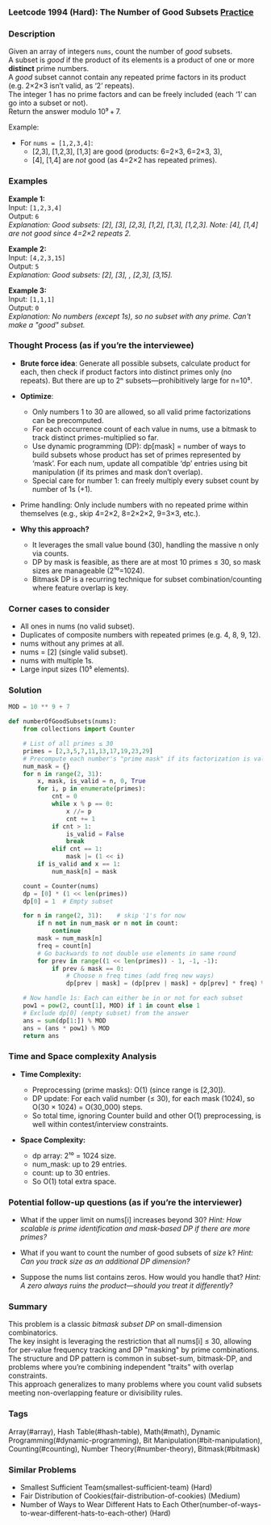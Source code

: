 ### Leetcode 1994 (Hard): The Number of Good Subsets [Practice](https://leetcode.com/problems/the-number-of-good-subsets)

### Description  
Given an array of integers `nums`, count the number of *good* subsets.  
A subset is *good* if the product of its elements is a product of one or more **distinct** prime numbers.  
A *good* subset cannot contain any repeated prime factors in its product (e.g. 2×2×3 isn’t valid, as ‘2’ repeats).  
The integer 1 has no prime factors and can be freely included (each ‘1’ can go into a subset or not).  
Return the answer modulo 10⁹ + 7.

Example:  
- For `nums = [1,2,3,4]`:  
  - [2,3], [1,2,3], [1,3] are good (products: 6=2×3, 6=2×3, 3),  
  - [4], [1,4] are *not* good (as 4=2×2 has repeated primes).

### Examples  

**Example 1:**  
Input: `[1,2,3,4]`  
Output: `6`  
*Explanation: Good subsets: [2], [3], [2,3], [1,2], [1,3], [1,2,3].
Note: [4], [1,4] are not good since 4=2×2 repeats 2.*

**Example 2:**  
Input: `[4,2,3,15]`  
Output: `5`  
*Explanation: Good subsets: [2], [3], , [2,3], [3,15].*

**Example 3:**  
Input: `[1,1,1]`  
Output: `0`  
*Explanation: No numbers (except 1s), so no subset with any prime. Can't make a "good" subset.*

### Thought Process (as if you’re the interviewee)  

- **Brute force idea**: Generate all possible subsets, calculate product for each, then check if product factors into distinct primes only (no repeats). But there are up to 2ⁿ subsets—prohibitively large for n=10⁵.
- **Optimize**:  
  - Only numbers 1 to 30 are allowed, so all valid prime factorizations can be precomputed.
  - For each occurrence count of each value in nums, use a bitmask to track distinct primes-multiplied so far.  
  - Use dynamic programming (DP): dp[mask] = number of ways to build subsets whose product has set of primes represented by ‘mask’. For each num, update all compatible ‘dp’ entries using bit manipulation (if its primes and mask don’t overlap).
  - Special care for number 1: can freely multiply every subset count by number of 1s (+1).
- Prime handling: Only include numbers with no repeated prime within themselves (e.g., skip 4=2×2, 8=2×2×2, 9=3×3, etc.).

- **Why this approach?**
  - It leverages the small value bound (30), handling the massive n only via counts.
  - DP by mask is feasible, as there are at most 10 primes ≤ 30, so mask sizes are manageable (2¹⁰=1024).
  - Bitmask DP is a recurring technique for subset combination/counting where feature overlap is key.

### Corner cases to consider  
- All ones in nums (no valid subset).
- Duplicates of composite numbers with repeated primes (e.g. 4, 8, 9, 12).
- nums without any primes at all.
- nums = [2] (single valid subset).
- nums with multiple 1s.
- Large input sizes (10⁵ elements).

### Solution

```python
MOD = 10 ** 9 + 7

def numberOfGoodSubsets(nums):
    from collections import Counter

    # List of all primes ≤ 30
    primes = [2,3,5,7,11,13,17,19,23,29]
    # Precompute each number's "prime mask" if its factorization is valid (no repeated factors)
    num_mask = {}
    for n in range(2, 31):
        x, mask, is_valid = n, 0, True
        for i, p in enumerate(primes):
            cnt = 0
            while x % p == 0:
                x //= p
                cnt += 1
            if cnt > 1:
                is_valid = False
                break
            elif cnt == 1:
                mask |= (1 << i)
        if is_valid and x == 1:
            num_mask[n] = mask

    count = Counter(nums)
    dp = [0] * (1 << len(primes))
    dp[0] = 1  # Empty subset

    for n in range(2, 31):    # skip '1's for now
        if n not in num_mask or n not in count:
            continue
        mask = num_mask[n]
        freq = count[n]
        # Go backwards to not double use elements in same round
        for prev in range((1 << len(primes)) - 1, -1, -1):
            if prev & mask == 0:
                # Choose n freq times (add freq new ways)
                dp[prev | mask] = (dp[prev | mask] + dp[prev] * freq) % MOD

    # Now handle 1s: Each can either be in or not for each subset
    pow1 = pow(2, count[1], MOD) if 1 in count else 1
    # Exclude dp[0] (empty subset) from the answer
    ans = sum(dp[1:]) % MOD
    ans = (ans * pow1) % MOD
    return ans
```

### Time and Space complexity Analysis  

- **Time Complexity:**  
  - Preprocessing (prime masks): O(1) (since range is [2,30]).
  - DP update: For each valid number (≤ 30), for each mask (1024), so O(30 × 1024) = O(30_000) steps.
  - So total time, ignoring Counter build and other O(1) preprocessing, is well within contest/interview constraints.

- **Space Complexity:**  
  - dp array: 2¹⁰ = 1024 size.
  - num_mask: up to 29 entries.
  - count: up to 30 entries.
  - So O(1) total extra space.

### Potential follow-up questions (as if you’re the interviewer)  

- What if the upper limit on nums[i] increases beyond 30?
  *Hint: How scalable is prime identification and mask-based DP if there are more primes?*

- What if you want to count the number of good subsets of *size* k?
  *Hint: Can you track size as an additional DP dimension?*

- Suppose the nums list contains zeros. How would you handle that?
  *Hint: A zero always ruins the product—should you treat it differently?*

### Summary
This problem is a classic *bitmask subset DP* on small-dimension combinatorics.  
The key insight is leveraging the restriction that all nums[i] ≤ 30, allowing for per-value frequency tracking and DP "masking" by prime combinations.  
The structure and DP pattern is common in subset-sum, bitmask-DP, and problems where you’re combining independent "traits" with overlap constraints.  
This approach generalizes to many problems where you count valid subsets meeting non-overlapping feature or divisibility rules.

### Tags
Array(#array), Hash Table(#hash-table), Math(#math), Dynamic Programming(#dynamic-programming), Bit Manipulation(#bit-manipulation), Counting(#counting), Number Theory(#number-theory), Bitmask(#bitmask)

### Similar Problems
- Smallest Sufficient Team(smallest-sufficient-team) (Hard)
- Fair Distribution of Cookies(fair-distribution-of-cookies) (Medium)
- Number of Ways to Wear Different Hats to Each Other(number-of-ways-to-wear-different-hats-to-each-other) (Hard)